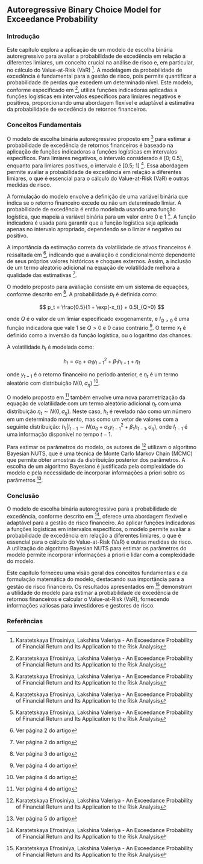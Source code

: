 ## Autoregressive Binary Choice Model for Exceedance Probability

### Introdução
Este capítulo explora a aplicação de um modelo de escolha binária autoregressivo para avaliar a probabilidade de excedência em relação a diferentes limiares, um conceito crucial na análise de risco e, em particular, no cálculo do Value-at-Risk (VaR) [^1]. A modelagem da probabilidade de excedência é fundamental para a gestão de risco, pois permite quantificar a probabilidade de perdas que excedem um determinado nível. Este modelo, conforme especificado em [^1], utiliza funções indicadoras aplicadas a funções logísticas em intervalos específicos para limiares negativos e positivos, proporcionando uma abordagem flexível e adaptável à estimativa da probabilidade de excedência de retornos financeiros.

### Conceitos Fundamentais
O modelo de escolha binária autoregressivo proposto em [^1] para estimar a probabilidade de excedência de retornos financeiros é baseado na aplicação de funções indicadoras a funções logísticas em intervalos específicos. Para limiares negativos, o intervalo considerado é [0; 0.5], enquanto para limiares positivos, o intervalo é [0.5; 1] [^1]. Essa abordagem permite avaliar a probabilidade de excedência em relação a diferentes limiares, o que é essencial para o cálculo do Value-at-Risk (VaR) e outras medidas de risco.

A formulação do modelo envolve a definição de uma variável binária que indica se o retorno financeiro excede ou não um determinado limiar. A probabilidade de excedência é então modelada usando uma função logística, que mapeia a variável binária para um valor entre 0 e 1 [^1]. A função indicadora é usada para garantir que a função logística seja aplicada apenas no intervalo apropriado, dependendo se o limiar é negativo ou positivo.

A importância da estimação correta da volatilidade de ativos financeiros é ressaltada em [^2], indicando que a avaliação é condicionalmente dependente de seus próprios valores históricos e choques externos. Assim, a inclusão de um termo aleatório adicional na equação de volatilidade melhora a qualidade das estimativas [^2].

O modelo proposto para avaliação consiste em um sistema de equações, conforme descrito em [^3]. A probabilidade $p_t$ é definida como:

$$
p_t = \frac{0.5}{1 + \exp(-x_t)} + 0.5I_{Q>0}
$$

onde $Q$ é o valor de um limiar especificado exogenamente, e $I_{Q>0}$ é uma função indicadora que vale 1 se $Q > 0$ e 0 caso contrário [^4]. O termo $x_t$ é definido como a inversão da função logística, ou o logaritmo das chances.

A volatilidade $h_t$ é modelada como:

$$
h_t = \alpha_0 + \alpha_1 y_{t-1}^2 + \beta_1 h_{t-1} + \eta_t
$$

onde $y_{t-1}$ é o retorno financeiro no período anterior, e $\eta_t$ é um termo aleatório com distribuição $N(0, \sigma_\eta)$ [^4].

O modelo proposto em [^4] também envolve uma nova parametrização da equação de volatilidade com um termo aleatório adicional $\eta_t$ com uma distribuição $\eta_t \sim N(0, \sigma_\eta)$. Neste caso, $h_t$ é revelado não como um número em um determinado momento, mas como um vetor de valores com a seguinte distribuição: $h_t|I_{t-1} \sim N(\alpha_0 + \alpha_1 y_{t-1}^2 + \beta_1 h_{t-1}, \sigma_\eta)$, onde $I_{t-1}$ é uma informação disponível no tempo $t-1$.

Para estimar os parâmetros do modelo, os autores de [^1] utilizam o algoritmo Bayesian NUTS, que é uma técnica de Monte Carlo Markov Chain (MCMC) que permite obter amostras da distribuição posterior dos parâmetros. A escolha de um algoritmo Bayesiano é justificada pela complexidade do modelo e pela necessidade de incorporar informações a priori sobre os parâmetros [^5].

### Conclusão
O modelo de escolha binária autoregressivo para a probabilidade de excedência, conforme descrito em [^1], oferece uma abordagem flexível e adaptável para a gestão de risco financeiro. Ao aplicar funções indicadoras a funções logísticas em intervalos específicos, o modelo permite avaliar a probabilidade de excedência em relação a diferentes limiares, o que é essencial para o cálculo do Value-at-Risk (VaR) e outras medidas de risco. A utilização do algoritmo Bayesian NUTS para estimar os parâmetros do modelo permite incorporar informações a priori e lidar com a complexidade do modelo.

Este capítulo forneceu uma visão geral dos conceitos fundamentais e da formulação matemática do modelo, destacando sua importância para a gestão de risco financeiro. Os resultados apresentados em [^1] demonstram a utilidade do modelo para estimar a probabilidade de excedência de retornos financeiros e calcular o Value-at-Risk (VaR), fornecendo informações valiosas para investidores e gestores de risco.

### Referências
[^1]: Karatetskaya Efrosiniya, Lakshina Valeriya - An Exceedance Probability of Financial Return and Its Application to the Risk Analysis
[^2]: Ver página 2 do artigo
[^3]: Ver página 3 do artigo
[^4]: Ver página 4 do artigo
[^5]: Ver página 5 do artigo

<!-- END -->